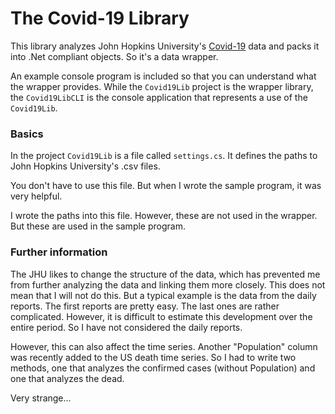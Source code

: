 # The Covid-19 Library 

This library analyzes John Hopkins University's
[Covid-19](https://github.com/CSSEGISandData/COVID-19) data and packs it into
.Net compliant objects. So it's a data wrapper.

An example console program is included so that you can understand what the
wrapper provides. While the `Covid19Lib` project is the wrapper library,
the `Covid19LibCLI` is the console application that represents a use of the
`Covid19Lib`.

### Basics

In the project `Covid19Lib` is a file called `settings.cs`. It defines the paths
to John Hopkins University's .csv files.

You don't have to use this file. But when I wrote the sample program, it was
very helpful.

I wrote the paths into this file. However, these are not used in the wrapper.
But these are used in the sample program.

### Further information

The JHU likes to change the structure of the data, which has prevented me
from further analyzing the data and linking them more closely. This does not
mean that I will not do this. But a typical example is the data from the daily
reports. The first reports are pretty easy. The last ones are rather
complicated. However, it is difficult to estimate this development over the
entire period. So I have not considered the daily reports.

However, this can also affect the time series. Another "Population" column 
was recently added to the US death time series. So I had to write two methods, one 
that analyzes the confirmed cases (without Population) and one that analyzes 
the dead.

Very strange...